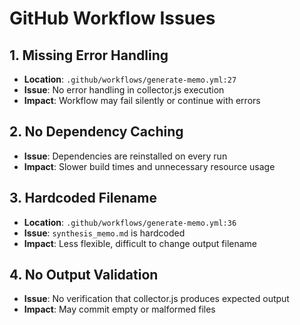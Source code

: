 # GitHub Workflow Issues

## 1. Missing Error Handling
- **Location**: `.github/workflows/generate-memo.yml:27`
- **Issue**: No error handling in collector.js execution
- **Impact**: Workflow may fail silently or continue with errors

## 2. No Dependency Caching
- **Issue**: Dependencies are reinstalled on every run
- **Impact**: Slower build times and unnecessary resource usage

## 3. Hardcoded Filename
- **Location**: `.github/workflows/generate-memo.yml:36`
- **Issue**: `synthesis_memo.md` is hardcoded
- **Impact**: Less flexible, difficult to change output filename

## 4. No Output Validation
- **Issue**: No verification that collector.js produces expected output
- **Impact**: May commit empty or malformed files

